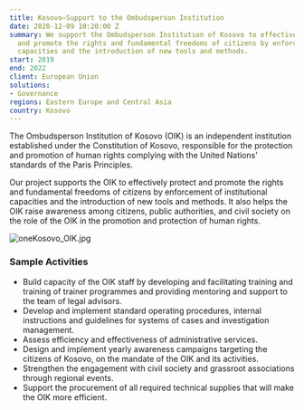 ```yaml
---
title: Kosovo—Support to the Ombudsperson Institution
date: 2020-12-09 10:20:00 Z
summary: We support the Ombudsperson Institution of Kosovo to effectively protect
  and promote the rights and fundamental freedoms of citizens by enforcement of institutional
  capacities and the introduction of new tools and methods.
start: 2019
end: 2022
client: European Union
solutions:
- Governance
regions: Eastern Europe and Central Asia
country: Kosovo
---
```


The Ombudsperson Institution of Kosovo (OIK) is an independent institution established under the Constitution of Kosovo, responsible for the protection and promotion of human rights complying with the United Nations' standards of the Paris Principles.  

Our project supports the OIK to effectively protect and promote the rights and fundamental freedoms of citizens by enforcement of institutional capacities and the introduction of new tools and methods. It also helps the OIK raise awareness among citizens, public authorities, and civil society on the role of the OIK in the promotion and protection of human rights.

![oneKosovo_OIK.jpg](/uploads/oneKosovo_OIK.jpg)

### Sample Activities

* Build capacity of the OIK staff by developing and facilitating training and training of trainer programmes and providing mentoring and support to the team of legal advisors.
* Develop and implement standard operating procedures, internal instructions and guidelines for systems of cases and investigation management.
* Assess efficiency and effectiveness of administrative services.
* Design and implement yearly awareness campaigns targeting the citizens of Kosovo, on the mandate of the OIK and its activities.
* Strengthen the engagement with civil society and grassroot associations through regional events.
* Support the procurement of all required technical supplies that will make the OIK more efficient.
